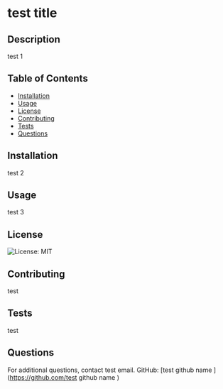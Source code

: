 # test title 
  ## Description
  test 1
  
  ## Table of Contents
  - [Installation](#installation)
  - [Usage](#usage)
  - [License](#license)
  - [Contributing](#contributing)
  - [Tests](#tests)
  - [Questions](#questions)
  
  ## Installation
  test 2
  
  ## Usage
  test 3
  
  ## License
  ![License: MIT](https://img.shields.io/badge/license-mit-green.svg)
  
  
  
  ## Contributing
  test 
  
  ## Tests
  test 
  
  ## Questions
  For additional questions, contact test email.
  GitHub: [test github name ](https://github.com/test github name )

